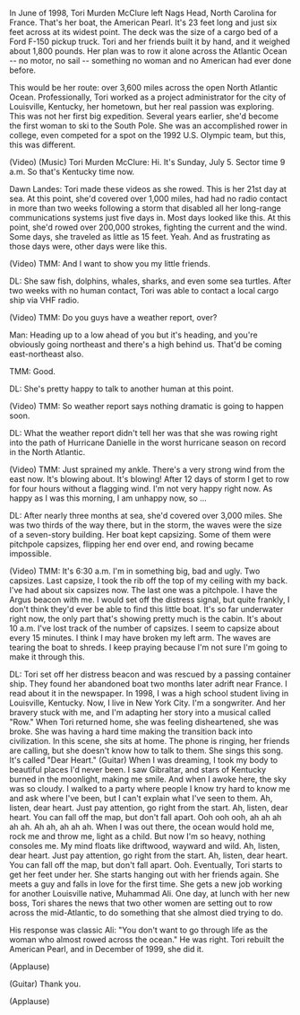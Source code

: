 
In June of 1998,
Tori Murden McClure left Nags Head,
North Carolina for France.
That&#39;s her boat, the American Pearl.
It&#39;s 23 feet long and just six feet across
at its widest point.
The deck was the size of a cargo bed
of a Ford F-150 pickup truck.
Tori and her friends built it by hand,
and it weighed about 1,800 pounds.
Her plan was to row it alone
across the Atlantic Ocean --
no motor, no sail --
something no woman and no American
had ever done before.

This would be her route:
over 3,600 miles across
the open North Atlantic Ocean.
Professionally, Tori worked
as a project administrator
for the city of Louisville, Kentucky,
her hometown,
but her real passion was exploring.
This was not her first big expedition.
Several years earlier, she&#39;d become
the first woman to ski to the South Pole.
She was an accomplished rower in college,
even competed for a spot
on the 1992 U.S. Olympic team,
but this, this was different.

(Video) (Music) Tori Murden McClure:
Hi. It&#39;s Sunday, July 5.
Sector time 9 a.m.
So that&#39;s Kentucky time now.

Dawn Landes: Tori made
these videos as she rowed.
This is her 21st day at sea.
At this point, she&#39;d covered
over 1,000 miles,
had had no radio contact
in more than two weeks
following a storm that disabled
all her long-range communications systems
just five days in.
Most days looked like this.
At this point, she&#39;d rowed
over 200,000 strokes,
fighting the current and the wind.
Some days, she traveled
as little as 15 feet.
Yeah.
And as frustrating as those days were,
other days were like this.

(Video) TMM: And I want to show you
my little friends.

DL: She saw fish, dolphins,
whales, sharks,
and even some sea turtles.
After two weeks with no human contact,
Tori was able to contact
a local cargo ship
via VHF radio.

(Video) TMM: Do you guys
have a weather report, over?

Man: Heading up to a low
ahead of you but it&#39;s heading,
and you&#39;re obviously going northeast
and there&#39;s a high behind us.
That&#39;d be coming
east-northeast also.

TMM: Good.

DL: She&#39;s pretty happy to talk
to another human at this point.

(Video) TMM: So weather report
says nothing dramatic
is going to happen soon.

DL: What the weather report
didn&#39;t tell her
was that she was rowing right into
the path of Hurricane Danielle
in the worst hurricane season
on record in the North Atlantic.

(Video) TMM: Just sprained my ankle.
There&#39;s a very strong wind
from the east now.
It&#39;s blowing about.
It&#39;s blowing!
After 12 days of storm
I get to row for four hours
without a flagging wind.
I&#39;m not very happy right now.
As happy as I was this morning,
I am unhappy now, so ...

DL: After nearly three months at sea,
she&#39;d covered over 3,000 miles.
She was two thirds of the way there,
but in the storm, the waves were
the size of a seven-story building.
Her boat kept capsizing.
Some of them were pitchpole capsizes,
flipping her end over end,
and rowing became impossible.

(Video) TMM: It&#39;s 6:30 a.m.
I&#39;m in something big, bad and ugly.
Two capsizes.
Last capsize, I took the rib
off the top of my ceiling with my back.
I&#39;ve had about six capsizes now.
The last one was a pitchpole.
I have the Argus beacon with me.
I would set off the distress signal,
but quite frankly, I don&#39;t think they&#39;d
ever be able to find this little boat.
It&#39;s so far underwater right now,
the only part that&#39;s showing
pretty much is the cabin.
It&#39;s about 10 a.m.
I&#39;ve lost track of the number of capsizes.
I seem to capsize about
every 15 minutes.
I think I may have broken my left arm.
The waves
are tearing the boat to shreds.
I keep praying because
I&#39;m not sure I&#39;m going
to make it through this.

DL: Tori set off her distress beacon
and was rescued
by a passing container ship.
They found her abandoned boat
two months later adrift near France.
I read about it in the newspaper.
In 1998, I was a high school student
living in Louisville, Kentucky.
Now, I live in New York City.
I&#39;m a songwriter.
And her bravery stuck with me,
and I&#39;m adapting her story
into a musical called &quot;Row.&quot;
When Tori returned home,
she was feeling disheartened,
she was broke.
She was having a hard time
making the transition
back into civilization.
In this scene, she sits at home.
The phone is ringing,
her friends are calling,
but she doesn&#39;t know how to talk to them.
She sings this song.
It&#39;s called &quot;Dear Heart.&quot;
(Guitar)
When I was dreaming,
I took my body
to beautiful places
I&#39;d never been.
I saw Gibraltar,
and stars of Kentucky
burned in the moonlight,
making me smile.
And when I awoke here,
the sky was so cloudy.
I walked to a party
where people I know
try hard to know me
and ask where I&#39;ve been,
but I can&#39;t explain
what I&#39;ve seen to them.
Ah, listen, dear heart.
Just pay attention,
go right from the start.
Ah, listen, dear heart.
You can fall off the map,
but don&#39;t fall apart.
Ooh ooh ooh,
ah ah ah ah ah.
Ah ah,
ah ah ah.
When I was out there,
the ocean would hold me,
rock me and throw me,
light as a child.
But now I&#39;m so heavy,
nothing consoles me.
My mind floats like driftwood,
wayward and wild.
Ah, listen, dear heart.
Just pay attention,
go right from the start.
Ah, listen, dear heart.
You can fall off the map,
but don&#39;t fall apart.
Ooh.
Eventually, Tori starts to get
her feet under her.
She starts hanging out
with her friends again.
She meets a guy and falls
in love for the first time.
She gets a new job working
for another Louisville native,
Muhammad Ali.
One day, at lunch with her new boss,
Tori shares the news
that two other women
are setting out to row
across the mid-Atlantic,
to do something that she
almost died trying to do.

His response was classic Ali:
&quot;You don&#39;t want to go through life
as the woman who almost
rowed across the ocean.&quot;
He was right.
Tori rebuilt the American Pearl,
and in December of 1999,
she did it.

(Applause)

(Guitar)
Thank you.

(Applause)


